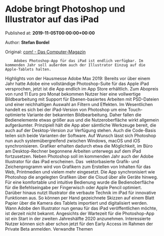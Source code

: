 
# Adobe bringt Photoshop und Illustrator auf das iPad

Published at: **2019-11-05T00:00:00+00:00**

Author: **Stefan Bordel**

Original: [com! - Das Computer-Magazin](https://www.com-magazin.de/news/adobe-systems/adobe-bringt-photoshop-illustrator-ipad-2270790.html)


        Adobes Photoshop-App für das iPad ist endlich verfügbar. Im kommenden Jahr soll außerdem auch der Illustrator Einzug auf die Apple-Tablets halten.
      
Highlights von der Hausmesse Adobe Max 2019: Bereits vor über einem Jahr hatte Adobe eine vollständige Photoshop-Suite für das Apple iPad versprochen, jetzt ist die App endlich im App Store erhältlich. Zum Abopreis von rund 11 Euro pro Monat bekommen Nutzer hier eine vollwertige Bildbearbeitung mit Support für Ebenen-basiertes Arbeiten mit PSD-Dateien und einer reichhaltigen Auswahl an Filtern und Effekten.
Im Wesentlichen handelt es sich bei der iPad-Version von Photoshop um eine Touch-optimierte Variante der bekannten Bildbearbeitung. Daher fallen die Bedienelemente etwas größer aus und die Nutzeroberfläche wirkt allgemein aufgeräumter. Prinzipiell hält die App aber sämtliche Werkzeuge bereit, die auch auf der Desktop-Version zur Verfügung stehen. Auch die Code-Basis teilen sich beide Varianten der Software.
Auf Wunsch lässt sich Photoshop nun auch systemübergreifend zwischen Windows, macOS und iOS synchronisieren. Grafiker erhalten dadurch etwa die Möglichkeit, im Büro am Desktop-Rechner begonnene Arbeiten unterwegs auf dem iPad fortzusetzen.
Neben Photoshop soll im kommenden Jahr auch der Adobe Illustrator für das iPad erscheinen. Das  vektorbasierte Grafik- und Zeichenprogramm wird von Grafikern zum Erstellen von Inhalten für das Web, Printmedien und vielem mehr eingesetzt. Die App synchronisiert wie Photoshop die angelegten Grafiken über die Cloud über alle Geräte hinweg. Für eine komfortable und intuitive Bedienung wurde die Bedienoberfläche für die Befehlseingabe per Fingerwisch oder Apple Pencil optimiert. Darüber hinaus nutzt Illustrator die verbaute Technik im iPad für innovative Funktionen aus. So können per Hand gezeichnete Skizzen auf einem Blatt Papier über die Kamera des Tablets importiert und digitalisiert werden.
Wann Adobe den Illustrator nun genau für das iPad veröffentlichen möchte, ist derzeit nicht bekannt. Angesichts der Wartezeit für die Photoshop-App ist ein Start in der zweiten Jahreshälfte 2020 anzunehmen. Interessierte Nutzer können sich aber schon jetzt für den Early Access im Rahmen der Private Beta anmelden.
Verwandte Themen
